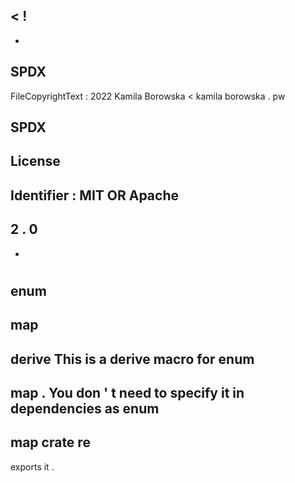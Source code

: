 <
!
-
-
SPDX
-
FileCopyrightText
:
2022
Kamila
Borowska
<
kamila
borowska
.
pw
>
SPDX
-
License
-
Identifier
:
MIT
OR
Apache
-
2
.
0
-
-
>
#
enum
-
map
-
derive
This
is
a
derive
macro
for
enum
-
map
.
You
don
'
t
need
to
specify
it
in
dependencies
as
enum
-
map
crate
re
-
exports
it
.

